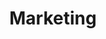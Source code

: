 ---
title: Marketing
description: Developer marketing, sometimes referred to as developer relations or dev marketing, is a specialized field focused on reaching and engaging software developers and technical audiences. Unlike traditional marketing that might target general consumers, developer marketing aims to build relationships and communicate effectively with developers who are evaluating or using a product, tool, or platform. 
image: /assets/img/marketing-industry.png
---